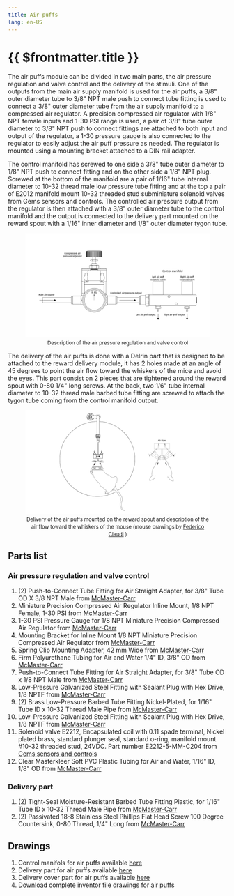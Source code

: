 ```yaml
---
title: Air puffs
lang: en-US
---
```


# {{ $frontmatter.title }}

The air puffs module can be divided in two main parts, the air pressure regulation and valve control and the delivery of the stimuli. One of the outputs from the main air supply manifold is used for the air puffs, a 3/8" outer diameter tube to 3/8" NPT male push to connect tube fitting is used to connect a 3/8" outer diameter tube from the air supply manifold to a compressed air regulator. A precision compressed air regulator with 1/8" NPT female inputs and 1-30 PSI range is used, a pair of 3/8" tube outer diameter to 3/8" NPT push to connect fittings are attached to both input and output of the regulator, a 1-30 pressure gauge is also connected to the regulator to easily adjust the air puff pressure as needed. The regulator is mounted using a mounting bracket attached to a DIN rail adapter.

The control manifold has screwed to one side a 3/8" tube outer diameter to 1/8" NPT push to connect fitting and on the other side a 1/8" NPT plug. Screwed at the bottom of the manifold are a pair of 1/16" tube internal diameter to 10-32 thread male low pressure tube fitting and at the top a pair of E2012 manifold mount 10-32 threaded stud subminiature solenoid valves from Gems sensors and controls. The controlled air pressure output from the regulator is then attached with a 3/8" outer diameter tube to the control manifold and the output is connected to the delivery part mounted on the reward spout with a 1/16" inner diameter and 1/8" outer diameter tygon tube.

<figure>
  <img src='./assets/images/air-puffs/air-puffs-description.png'>
  <center><figcaption><small>Description of the air pressure regulation and valve control</small></figcaption></center>
</figure>

The delivery of the air puffs is done with a Delrin part that is designed to be attached to the reward delivery module, it has 2 holes made at an angle of 45 degrees to point the air flow toward the whiskers of the mice and avoid the eyes. This part consist on 2 pieces that are tightened around the reward spout with 0-80 1/4" long screws. At the back, two 1/6" tube internal diameter to 10-32 thread male barbed tube fitting are screwed to attach the tygon tube coming from the control manifold output.

<figure>
  <img src='./assets/images/air-puffs/air-puffs-delivery.png'>
  <center><figcaption><small>Delivery of the air puffs mounted on the reward spout and description of the air flow toward the whiskers of the mouse (mouse drawings by <a href="https://zenodo.org/record/3925997#.YOcrtUwpDRY">Federico Claudi</a> )</small></figcaption></center>
</figure>

## Parts list

### Air pressure regulation and valve control

1. (2) Push-to-Connect Tube Fitting for Air Straight Adapter, for 3/8" Tube OD X 3/8 NPT Male from [McMaster-Carr](https://www.mcmaster.com/5779K117/)
2. Miniature Precision Compressed Air Regulator Inline Mount, 1/8 NPT Female, 1-30 PSI from [McMaster-Carr](https://www.mcmaster.com/2227T21/)
3. 1-30 PSI Pressure Gauge for 1/8 NPT Miniature Precision Compressed Air Regulator from [McMaster-Carr](https://www.mcmaster.com/2227T42/)
4. Mounting Bracket for Inline Mount 1/8 NPT Miniature Precision Compressed Air Regulator from [McMaster-Carr](https://www.mcmaster.com/2227T41/)
5. Spring Clip Mounting Adapter, 42 mm Wide from [McMaster-Carr](https://www.mcmaster.com/8961K106/)
6. Firm Polyurethane Tubing for Air and Water 1/4" ID, 3/8" OD from [McMaster-Carr](https://www.mcmaster.com/5648K71/)
7. Push-to-Connect Tube Fitting for Air Straight Adapter, for 3/8" Tube OD x 1/8 NPT Male from [McMaster-Carr](https://www.mcmaster.com/5779K115/)
8. Low-Pressure Galvanized Steel Fitting with Sealant Plug with Hex Drive, 1/8 NPTF from [McMaster-Carr](https://www.mcmaster.com/1162T37/)
9. (2) Brass Low-Pressure Barbed Tube Fitting Nickel-Plated, for 1/16" Tube ID x 10-32 Thread Male Pipe from [McMaster-Carr](https://www.mcmaster.com/2844K11/)
10. Low-Pressure Galvanized Steel Fitting with Sealant Plug with Hex Drive, 1/8 NPTF from [McMaster-Carr](https://www.mcmaster.com/1162T37/)
11. Solenoid valve E2212, Encapsulated coil with 0.11 spade terminal, Nickel plated brass, standard plunger seal, standard o-ring, manifold mount #10-32 threaded stud, 24VDC. Part number E2212-5-MM-C204 from [Gems sensors and controls](https://www.gemssensors.com/search-products/product-details/e-eh-series-solenoid-valve-e2212)
12. Clear Masterkleer Soft PVC Plastic Tubing for Air and Water, 1/16" ID, 1/8" OD from [McMaster-Carr](https://www.mcmaster.com/5233K51/)

### Delivery part

1. (2) Tight-Seal Moisture-Resistant Barbed Tube Fitting Plastic, for 1/16" Tube ID x 10-32 Thread Male Pipe from [McMaster-Carr](https://www.mcmaster.com/5047K11/)
2. (2) Passivated 18-8 Stainless Steel Phillips Flat Head Screw 100 Degree Countersink, 0-80 Thread, 1/4" Long from [McMaster-Carr](https://www.mcmaster.com/91771A919/)

## Drawings

1. Control manifols for air puffs available <a href='./assets/pdf/air-puffs/control_manifold.pdf' target='_blank'>here</a>
2. Delivery part for air puffs available <a href='./assets/pdf/air-puffs/delivery.pdf' target='_blank'>here</a>
3. Delivery cover part for air puffs available <a href='./assets/pdf/air-puffs/delivery_cover.pdf' target='_blank'>here</a>
3. <a href='./assets/drawings/air-puffs.zip'>Download</a> complete inventor file drawings for air puffs